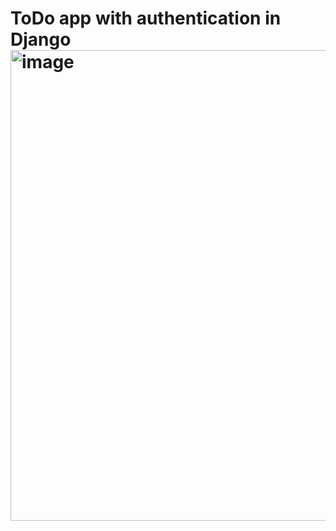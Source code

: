 # ToDo app with authentication in Django<img width="753" alt="image" src="https://user-images.githubusercontent.com/53335356/150095282-b0862c4a-3284-4047-a1f4-9d72ee78d88c.png">
